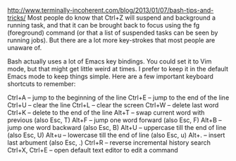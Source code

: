 http://www.terminally-incoherent.com/blog/2013/01/07/bash-tips-and-tricks/
Most people do know that Ctrl+Z will suspend and background a running task, and that it can be brought back to focus using the fg (foreground) command (or that a list of suspended tasks can be seen by running jobs). But there are a lot more key-strokes that most people are unaware of.

Bash actually uses a lot of Emacs key bindings. You could set it to Vim mode, but that might get little weird at times. I prefer to keep it in the default Emacs mode to keep things simple. Here are a few important keyboard shortcuts to remember:

Ctrl+A – jump to the beginning of the line
Ctrl+E – jump to the end of the line
Ctrl+U – clear the line
Ctrl+L – clear the screen
Ctrl+W – delete last word
Ctrl+K – delete to the end of the line
Alt+T – swap current word with previous (also Esc, T)
Alt+F – jump one word forward (also Esc, F)
Alt+B – jump one word backward (also Esc, B)
Alt+U – uppercase till the end of line (also Esc, U)
Alt+u – lowercase till the end of line (also Esc, u)
Alt+. – insert last arbument (also Esc, .)
Ctrl+R – reverse incremental history search
Ctrl+X, Ctrl+E – open default text editor to edit a command
